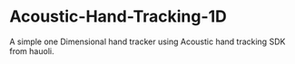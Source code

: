 # Acoustic-Hand-Tracking-1D
A simple one Dimensional hand tracker using Acoustic hand tracking SDK from hauoli. 
